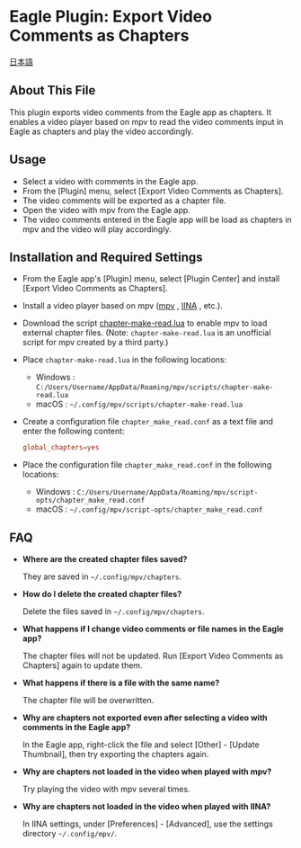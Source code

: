 # Eagle Plugin: Export Video Comments as Chapters

[日本語](README_jp.md)

## About This File
This plugin exports video comments from the Eagle app as chapters. It enables a video player based on mpv to read the video comments input in Eagle as chapters and play the video accordingly.

## Usage
- Select a video with comments in the Eagle app.
- From the [Plugin] menu, select [Export Video Comments as Chapters].
- The video comments will be exported as a chapter file.
- Open the video with mpv from the Eagle app.
- The video comments entered in the Eagle app will be load as chapters in mpv and the video will play accordingly.

## Installation and Required Settings

- From the Eagle app's [Plugin] menu, select [Plugin Center] and install [Export Video Comments as Chapters].

- Install a video player based on mpv ([mpv](https://mpv.io) , [IINA](https://iina.io) , etc.).

- Download the script [chapter-make-read.lua](https://github.com/dyphire/mpv-scripts) to enable mpv to load external chapter files. (Note: `chapter-make-read.lua` is an unofficial script for mpv created by a third party.)

- Place `chapter-make-read.lua` in the following locations:
    - Windows : `C:/Users/Username/AppData/Roaming/mpv/scripts/chapter-make-read.lua`
    - macOS : `~/.config/mpv/scripts/chapter-make-read.lua`

- Create a configuration file `chapter_make_read.conf` as a text file and enter the following content:
    ```chapter_make_read.conf
    global_chapters=yes
    ```
  
- Place the configuration file `chapter_make_read.conf` in the following locations:
    - Windows : `C:/Users/Username/AppData/Roaming/mpv/script-opts/chapter_make_read.conf`
    - macOS : `~/.config/mpv/script-opts/chapter_make_read.conf`
  
## FAQ

- **Where are the created chapter files saved?**

  They are saved in `~/.config/mpv/chapters`.
 
- **How do I delete the created chapter files?**

  Delete the files saved in `~/.config/mpv/chapters`.
   
- **What happens if I change video comments or file names in the Eagle app?**

  The chapter files will not be updated. Run [Export Video Comments as Chapters] again to update them.

- **What happens if there is a file with the same name?**

  The chapter file will be overwritten.

- **Why are chapters not exported even after selecting a video with comments in the Eagle app?**

  In the Eagle app, right-click the file and select [Other] - [Update Thumbnail], then try exporting the chapters again.

- **Why are chapters not loaded in the video when played with mpv?**

  Try playing the video with mpv several times.

- **Why are chapters not loaded in the video when played with IINA?**

  In IINA settings, under [Preferences] - [Advanced], use the settings directory `~/.config/mpv/`.
